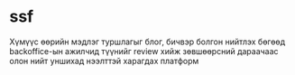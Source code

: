# ssf
Хүмүүс өөрийн мэдлэг туршлагыг блог, бичвэр болгон нийтлэх бөгөөд backoffice-ын ажилчид түүнийг review хийж зөвшөөрсний дараачаас олон нийт уншихад нээлттэй харагдах платформ 
